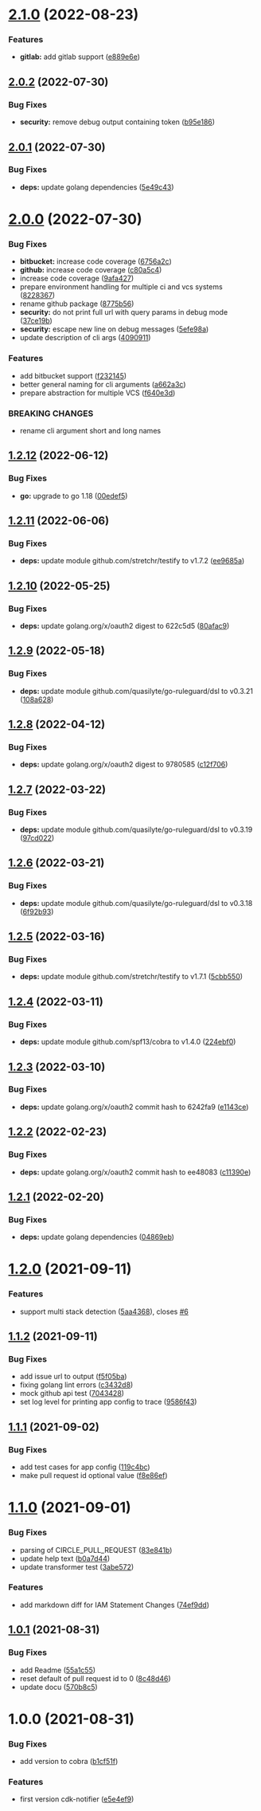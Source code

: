 # [2.1.0](https://github.com/karlderkaefer/cdk-notifier/compare/v2.0.2...v2.1.0) (2022-08-23)


### Features

* **gitlab:** add gitlab support ([e889e6e](https://github.com/karlderkaefer/cdk-notifier/commit/e889e6e349803890125a0e95005eebaeb4708595))

## [2.0.2](https://github.com/karlderkaefer/cdk-notifier/compare/v2.0.1...v2.0.2) (2022-07-30)


### Bug Fixes

* **security:** remove debug output containing token ([b95e186](https://github.com/karlderkaefer/cdk-notifier/commit/b95e186d40cf4a913c2ec6a6747a6b63ad200b3a))

## [2.0.1](https://github.com/karlderkaefer/cdk-notifier/compare/v2.0.0...v2.0.1) (2022-07-30)


### Bug Fixes

* **deps:** update golang dependencies ([5e49c43](https://github.com/karlderkaefer/cdk-notifier/commit/5e49c4374d90137f9aeaac4ed7a85a4ea2e84cd8))

# [2.0.0](https://github.com/karlderkaefer/cdk-notifier/compare/v1.2.12...v2.0.0) (2022-07-30)


### Bug Fixes

* **bitbucket:** increase code coverage ([6756a2c](https://github.com/karlderkaefer/cdk-notifier/commit/6756a2c8465fdfc3becd8f5e1c1a56e962a77412))
* **github:** increase code coverage ([c80a5c4](https://github.com/karlderkaefer/cdk-notifier/commit/c80a5c4c4987ae19a05109182a0de5400f2885c7))
* increase code coverage ([9afa427](https://github.com/karlderkaefer/cdk-notifier/commit/9afa42766647d871caee1b410fb7e124fc74d826))
* prepare environment handling for multiple ci and vcs systems ([8228367](https://github.com/karlderkaefer/cdk-notifier/commit/82283671482087eb5148ccc68c85c3e83c681d67))
* rename github package ([8775b56](https://github.com/karlderkaefer/cdk-notifier/commit/8775b56229995b3f90a6400d6d64fd13538f5b52))
* **security:** do not print full url with query params in debug mode ([37ce19b](https://github.com/karlderkaefer/cdk-notifier/commit/37ce19bbf03f925755e94882c14fe87304dc0480))
* **security:** escape new line on debug messages ([5efe98a](https://github.com/karlderkaefer/cdk-notifier/commit/5efe98aca579505dabacf625ab2d9e872365271c))
* update description of cli args ([4090911](https://github.com/karlderkaefer/cdk-notifier/commit/40909116da538b3aab54c2076eae471e7a39735b))


### Features

* add bitbucket support ([f232145](https://github.com/karlderkaefer/cdk-notifier/commit/f2321453de6a5cab76bcf35456ec59b32b5add02))
* better general naming for cli arguments ([a662a3c](https://github.com/karlderkaefer/cdk-notifier/commit/a662a3cada8254cc778764d9ce151820cd61ad4f))
* prepare abstraction for multiple VCS ([f640e3d](https://github.com/karlderkaefer/cdk-notifier/commit/f640e3de141b19aca9d9d7ae865845804eee59a6))


### BREAKING CHANGES

* rename cli argument short and long names

## [1.2.12](https://github.com/karlderkaefer/cdk-notifier/compare/v1.2.11...v1.2.12) (2022-06-12)


### Bug Fixes

* **go:** upgrade to go 1.18 ([00edef5](https://github.com/karlderkaefer/cdk-notifier/commit/00edef56449b582c18fd3189eb2488d82b002064))

## [1.2.11](https://github.com/karlderkaefer/cdk-notifier/compare/v1.2.10...v1.2.11) (2022-06-06)


### Bug Fixes

* **deps:** update module github.com/stretchr/testify to v1.7.2 ([ee9685a](https://github.com/karlderkaefer/cdk-notifier/commit/ee9685a1f5538d0230e0b72d1e79b733c9a1c7f9))

## [1.2.10](https://github.com/karlderkaefer/cdk-notifier/compare/v1.2.9...v1.2.10) (2022-05-25)


### Bug Fixes

* **deps:** update golang.org/x/oauth2 digest to 622c5d5 ([80afac9](https://github.com/karlderkaefer/cdk-notifier/commit/80afac95909b38443a06bb12ca447a6af9d16637))

## [1.2.9](https://github.com/karlderkaefer/cdk-notifier/compare/v1.2.8...v1.2.9) (2022-05-18)


### Bug Fixes

* **deps:** update module github.com/quasilyte/go-ruleguard/dsl to v0.3.21 ([108a628](https://github.com/karlderkaefer/cdk-notifier/commit/108a628fdd83cf05559c79ab808b9ee95b04f98b))

## [1.2.8](https://github.com/karlderkaefer/cdk-notifier/compare/v1.2.7...v1.2.8) (2022-04-12)


### Bug Fixes

* **deps:** update golang.org/x/oauth2 digest to 9780585 ([c12f706](https://github.com/karlderkaefer/cdk-notifier/commit/c12f706d1cf38594551b533d4a35287e680b37b7))

## [1.2.7](https://github.com/karlderkaefer/cdk-notifier/compare/v1.2.6...v1.2.7) (2022-03-22)


### Bug Fixes

* **deps:** update module github.com/quasilyte/go-ruleguard/dsl to v0.3.19 ([97cd022](https://github.com/karlderkaefer/cdk-notifier/commit/97cd0228dc1de86eb552760ecfa5ec1192bcf319))

## [1.2.6](https://github.com/karlderkaefer/cdk-notifier/compare/v1.2.5...v1.2.6) (2022-03-21)


### Bug Fixes

* **deps:** update module github.com/quasilyte/go-ruleguard/dsl to v0.3.18 ([6f92b93](https://github.com/karlderkaefer/cdk-notifier/commit/6f92b937670d3c53cb09a9e53a4ab1b65778f452))

## [1.2.5](https://github.com/karlderkaefer/cdk-notifier/compare/v1.2.4...v1.2.5) (2022-03-16)


### Bug Fixes

* **deps:** update module github.com/stretchr/testify to v1.7.1 ([5cbb550](https://github.com/karlderkaefer/cdk-notifier/commit/5cbb550bfb1f6f6bb578afc4c67082f80ce5ae66))

## [1.2.4](https://github.com/karlderkaefer/cdk-notifier/compare/v1.2.3...v1.2.4) (2022-03-11)


### Bug Fixes

* **deps:** update module github.com/spf13/cobra to v1.4.0 ([224ebf0](https://github.com/karlderkaefer/cdk-notifier/commit/224ebf0b92072df51030745111f4db12ecdf1517))

## [1.2.3](https://github.com/karlderkaefer/cdk-notifier/compare/v1.2.2...v1.2.3) (2022-03-10)


### Bug Fixes

* **deps:** update golang.org/x/oauth2 commit hash to 6242fa9 ([e1143ce](https://github.com/karlderkaefer/cdk-notifier/commit/e1143cece932218dbf49d54c351da60c631997ec))

## [1.2.2](https://github.com/karlderkaefer/cdk-notifier/compare/v1.2.1...v1.2.2) (2022-02-23)


### Bug Fixes

* **deps:** update golang.org/x/oauth2 commit hash to ee48083 ([c11390e](https://github.com/karlderkaefer/cdk-notifier/commit/c11390e3ce6990e4a96d1ff263ebf5cae08769ce))

## [1.2.1](https://github.com/karlderkaefer/cdk-notifier/compare/v1.2.0...v1.2.1) (2022-02-20)


### Bug Fixes

* **deps:** update golang dependencies ([04869eb](https://github.com/karlderkaefer/cdk-notifier/commit/04869eba240c8e282b1638c16f842194ddae90e7))

# [1.2.0](https://github.com/karlderkaefer/cdk-notifier/compare/v1.1.2...v1.2.0) (2021-09-11)


### Features

* support multi stack detection ([5aa4368](https://github.com/karlderkaefer/cdk-notifier/commit/5aa4368388fa8bf499f5336c355ef6cec7390502)), closes [#6](https://github.com/karlderkaefer/cdk-notifier/issues/6)

## [1.1.2](https://github.com/karlderkaefer/cdk-notifier/compare/v1.1.1...v1.1.2) (2021-09-11)


### Bug Fixes

* add issue url to output ([f5f05ba](https://github.com/karlderkaefer/cdk-notifier/commit/f5f05badf54638102a12d530e5b10f37070ca51c))
* fixing golang lint errors ([c3432d8](https://github.com/karlderkaefer/cdk-notifier/commit/c3432d83dcd5257c18d37949d0c8571299c6e0e6))
* mock github api test ([7043428](https://github.com/karlderkaefer/cdk-notifier/commit/70434289da7bceb22d70e995cd8f1cacbc9650a2))
* set log level for printing app config to trace ([9586f43](https://github.com/karlderkaefer/cdk-notifier/commit/9586f43134c2b732a596092f6605f2e813f71c07))

## [1.1.1](https://github.com/karlderkaefer/cdk-notifier/compare/v1.1.0...v1.1.1) (2021-09-02)


### Bug Fixes

* add test cases for app config ([119c4bc](https://github.com/karlderkaefer/cdk-notifier/commit/119c4bc73000bd0f42f38b59e510c75f139b74cc))
* make pull request id optional value ([f8e86ef](https://github.com/karlderkaefer/cdk-notifier/commit/f8e86ef931268b9bc80b5b15f743cd761210c277))

# [1.1.0](https://github.com/karlderkaefer/cdk-notifier/compare/v1.0.1...v1.1.0) (2021-09-01)


### Bug Fixes

* parsing of CIRCLE_PULL_REQUEST ([83e841b](https://github.com/karlderkaefer/cdk-notifier/commit/83e841b38ae526b16cee0888d0248aa6f05a824e))
* update help text ([b0a7d44](https://github.com/karlderkaefer/cdk-notifier/commit/b0a7d443d31b1d8da2cb8edb03279acf9cfb1ebf))
* update transformer test ([3abe572](https://github.com/karlderkaefer/cdk-notifier/commit/3abe572252d9f75b3e7e6ea0c902ba4722a8d7b1))


### Features

* add markdown diff for IAM Statement Changes ([74ef9dd](https://github.com/karlderkaefer/cdk-notifier/commit/74ef9ddb355d45db20fbbd7dbe7ebeaddb13406d))

## [1.0.1](https://github.com/karlderkaefer/cdk-notifier/compare/v1.0.0...v1.0.1) (2021-08-31)


### Bug Fixes

* add Readme ([55a1c55](https://github.com/karlderkaefer/cdk-notifier/commit/55a1c5519d4619aaff44e24c0290bab4f4949b83))
* reset default of pull request id to 0 ([8c48d46](https://github.com/karlderkaefer/cdk-notifier/commit/8c48d46a928a02ca21b9aec2fd63216e9f4f10b4))
* update docu ([570b8c5](https://github.com/karlderkaefer/cdk-notifier/commit/570b8c5d51ce69e117046f60f6301a5af28d8bae))

# 1.0.0 (2021-08-31)


### Bug Fixes

* add version to cobra ([b1cf51f](https://github.com/karlderkaefer/cdk-notifier/commit/b1cf51f7563b756f8e29b35beead75cfde62a19f))


### Features

* first version cdk-notifier ([e5e4ef9](https://github.com/karlderkaefer/cdk-notifier/commit/e5e4ef9e5fab0f2964326a41d685f472464dbe90))
